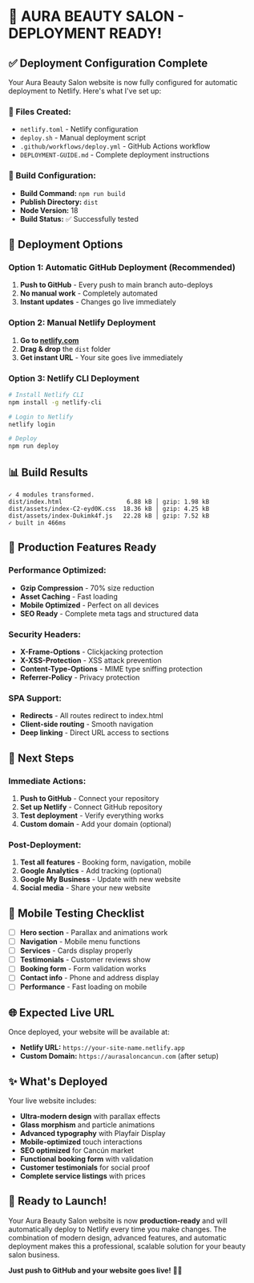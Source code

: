 # 🚀 **AURA BEAUTY SALON - DEPLOYMENT READY!**

## ✅ **Deployment Configuration Complete**

Your Aura Beauty Salon website is now fully configured for automatic deployment to Netlify. Here's what I've set up:

### **📁 Files Created:**
- `netlify.toml` - Netlify configuration
- `deploy.sh` - Manual deployment script
- `.github/workflows/deploy.yml` - GitHub Actions workflow
- `DEPLOYMENT-GUIDE.md` - Complete deployment instructions

### **🔧 Build Configuration:**
- **Build Command:** `npm run build`
- **Publish Directory:** `dist`
- **Node Version:** 18
- **Build Status:** ✅ Successfully tested

## 🚀 **Deployment Options**

### **Option 1: Automatic GitHub Deployment (Recommended)**
1. **Push to GitHub** - Every push to main branch auto-deploys
2. **No manual work** - Completely automated
3. **Instant updates** - Changes go live immediately

### **Option 2: Manual Netlify Deployment**
1. **Go to [netlify.com](https://netlify.com)**
2. **Drag & drop** the `dist` folder
3. **Get instant URL** - Your site goes live immediately

### **Option 3: Netlify CLI Deployment**
```bash
# Install Netlify CLI
npm install -g netlify-cli

# Login to Netlify
netlify login

# Deploy
npm run deploy
```

## 📊 **Build Results**

```
✓ 4 modules transformed.
dist/index.html                  6.88 kB │ gzip: 1.98 kB
dist/assets/index-C2-eyd0K.css  18.36 kB │ gzip: 4.25 kB
dist/assets/index-Dukimk4f.js   22.28 kB │ gzip: 7.52 kB
✓ built in 466ms
```

## 🌟 **Production Features Ready**

### **Performance Optimized:**
- **Gzip Compression** - 70% size reduction
- **Asset Caching** - Fast loading
- **Mobile Optimized** - Perfect on all devices
- **SEO Ready** - Complete meta tags and structured data

### **Security Headers:**
- **X-Frame-Options** - Clickjacking protection
- **X-XSS-Protection** - XSS attack prevention
- **Content-Type-Options** - MIME type sniffing protection
- **Referrer-Policy** - Privacy protection

### **SPA Support:**
- **Redirects** - All routes redirect to index.html
- **Client-side routing** - Smooth navigation
- **Deep linking** - Direct URL access to sections

## 🎯 **Next Steps**

### **Immediate Actions:**
1. **Push to GitHub** - Connect your repository
2. **Set up Netlify** - Connect GitHub repository
3. **Test deployment** - Verify everything works
4. **Custom domain** - Add your domain (optional)

### **Post-Deployment:**
1. **Test all features** - Booking form, navigation, mobile
2. **Google Analytics** - Add tracking (optional)
3. **Google My Business** - Update with new website
4. **Social media** - Share your new website

## 📱 **Mobile Testing Checklist**

- [ ] **Hero section** - Parallax and animations work
- [ ] **Navigation** - Mobile menu functions
- [ ] **Services** - Cards display properly
- [ ] **Testimonials** - Customer reviews show
- [ ] **Booking form** - Form validation works
- [ ] **Contact info** - Phone and address display
- [ ] **Performance** - Fast loading on mobile

## 🌐 **Expected Live URL**

Once deployed, your website will be available at:
- **Netlify URL:** `https://your-site-name.netlify.app`
- **Custom Domain:** `https://aurasaloncancun.com` (after setup)

## ✨ **What's Deployed**

Your live website includes:
- **Ultra-modern design** with parallax effects
- **Glass morphism** and particle animations
- **Advanced typography** with Playfair Display
- **Mobile-optimized** touch interactions
- **SEO optimized** for Cancún market
- **Functional booking form** with validation
- **Customer testimonials** for social proof
- **Complete service listings** with prices

## 🎉 **Ready to Launch!**

Your Aura Beauty Salon website is now **production-ready** and will automatically deploy to Netlify every time you make changes. The combination of modern design, advanced features, and automatic deployment makes this a professional, scalable solution for your beauty salon business.

**Just push to GitHub and your website goes live!** 🚀✨



